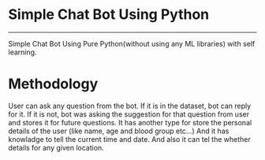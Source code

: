 # Simple Chat Bot Using Python

<hr />
<p>
  Simple Chat Bot Using Pure Python(without using any ML libraries) with self learning.
</p>

<h1>Methodology</h1>
<p>
  User can ask any question from the bot. If it is in the dataset, bot can reply for it. If it is not, bot was asking the suggestion for that question from user and stores it for future questions. It has another type for store the personal details of the user (like name, age and blood group etc...) And it has knowladge to tell the current time and date. And also it can tel the whether details for any given location. 
</p>
